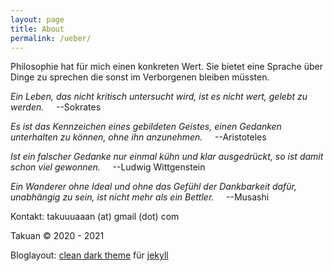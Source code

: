 ```yaml
---
layout: page
title: About
permalink: /ueber/
---
```

Philosophie hat für mich einen konkreten Wert. Sie bietet eine Sprache über Dinge zu sprechen die sonst im Verborgenen bleiben müssten.

*Ein Leben, das nicht kritisch untersucht wird, ist es nicht wert, gelebt zu werden.*
&nbsp;&nbsp;&nbsp;&nbsp;--Sokrates

*Es ist das Kennzeichen eines gebildeten Geistes, einen Gedanken unterhalten zu können, ohne ihn anzunehmen.*
&nbsp;&nbsp;&nbsp;&nbsp;--Aristoteles

*Ist ein falscher Gedanke nur einmal kühn und klar ausgedrückt, so ist damit schon viel gewonnen.*
&nbsp;&nbsp;&nbsp;&nbsp;--Ludwig Wittgenstein

*Ein Wanderer ohne Ideal und ohne das Gefühl der Dankbarkeit dafür, unabhängig zu sein, ist nicht mehr als ein Bettler.*
&nbsp;&nbsp;&nbsp;&nbsp;--Musashi

Kontakt: takuuuaaan (at) gmail (dot) com

Takuan © 2020 - 2021

Bloglayout:   [clean dark theme](https://github.com/streetturtle/jekyll-clean-dark) für [jekyll](https://jekyllrb.com)
